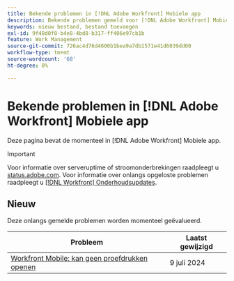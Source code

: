 ```yaml
---
title: Bekende problemen in [!DNL Adobe Workfront] Mobiele app
description: Bekende problemen gemeld voor [!DNL Adobe Workfront] Mobiele app
keywords: nieuw bestand, bestand toevoegen
exl-id: 9f48d0f8-b4e8-4bd8-b317-ff406e97cb1b
feature: Work Management
source-git-commit: 726ac4d76d4600b1bea9a7db1571e41d6039dd00
workflow-type: tm+mt
source-wordcount: '68'
ht-degree: 0%

---
```


# Bekende problemen in [!DNL Adobe Workfront] Mobiele app

Deze pagina bevat de momenteel in [!DNL Adobe Workfront] Mobiele app.

>[!IMPORTANT]
>
>Voor informatie over serveruptime of stroomonderbrekingen raadpleegt u [status.adobe.com](https://status.adobe.com). Voor informatie over onlangs opgeloste problemen raadpleegt u [[!DNL Workfront] Onderhoudsupdates](../maintenance/current-updates.md).

<!--**There are currently no known issues for [!DNL Workfront Mobile]**



## Current Issues

|Issue  |Last Modified   | 
|---|---|
|Issue text  | YYYY/MM/DD  | 

-->

## Nieuw

Deze onlangs gemelde problemen worden momenteel geëvalueerd.

| **Probleem** | **Laatst gewijzigd** |
| -----------------------------------------------------------------| ----------------- |
| [Workfront Mobile: kan geen proefdrukken openen](known-issues-workfront/wf-mobile-proofs-not-open.md) | 9 juli 2024 |
